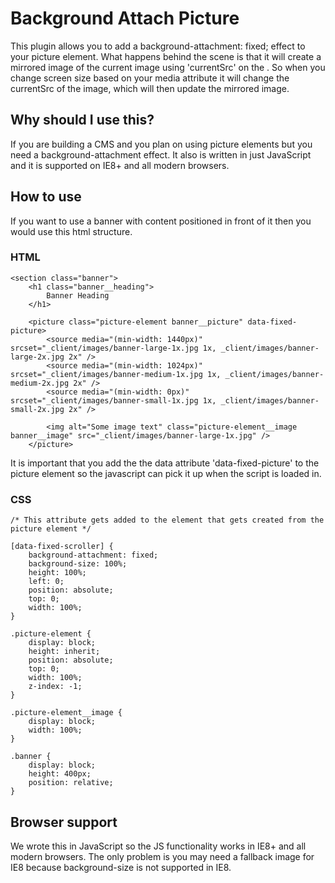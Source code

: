 # Background Attach Picture
This plugin allows you to add a background-attachment: fixed; effect to your picture element. What happens behind the scene is that it will create a mirrored image of the current image using 'currentSrc' on the <img/>. So when you change screen size based on your media attribute it will change the currentSrc of the image, which will then update the mirrored image.


## Why should I use this?
If you are building a CMS and you plan on using picture elements but you need a background-attachment effect. It also is written in just JavaScript and it is supported on IE8+ and all modern browsers.


## How to use
If you want to use a banner with content positioned in front of it then you would use this html structure.

### HTML
```
<section class="banner">
	<h1 class="banner__heading">
		Banner Heading
	</h1>

	<picture class="picture-element banner__picture" data-fixed-picture>
		<source media="(min-width: 1440px)" srcset="_client/images/banner-large-1x.jpg 1x, _client/images/banner-large-2x.jpg 2x" />
		<source media="(min-width: 1024px)" srcset="_client/images/banner-medium-1x.jpg 1x, _client/images/banner-medium-2x.jpg 2x" />
		<source media="(min-width: 0px)" srcset="_client/images/banner-small-1x.jpg 1x, _client/images/banner-small-2x.jpg 2x" />

		<img alt="Some image text" class="picture-element__image banner__image" src="_client/images/banner-large-1x.jpg" />
	</picture>
```

It is important that you add the the data attribute 'data-fixed-picture' to the picture element so the javascript can pick it up when the script is loaded in.


### CSS
```
/* This attribute gets added to the element that gets created from the picture element */

[data-fixed-scroller] {
	background-attachment: fixed;
	background-size: 100%;
	height: 100%;
	left: 0;
	position: absolute;
	top: 0;
	width: 100%;
}

.picture-element {
	display: block;
	height: inherit;
	position: absolute;
	top: 0;
	width: 100%;
	z-index: -1;
}

.picture-element__image {
	display: block;
	width: 100%;
}

.banner {
	display: block;
	height: 400px;
	position: relative;
}

```

## Browser support
We wrote this in JavaScript so the JS functionality works in IE8+ and all modern browsers. The only problem is you may need a fallback image for IE8 because background-size is not supported in IE8.
